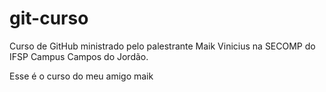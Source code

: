 # git-curso
Curso de GitHub ministrado pelo palestrante Maik Vinicius na SECOMP do IFSP Campus Campos do Jordão. 

Esse é o curso do meu amigo maik 
